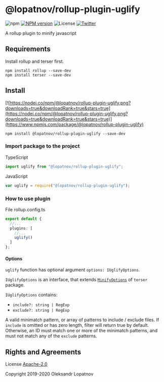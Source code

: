 # @lopatnov/rollup-plugin-uglify

![npm](https://img.shields.io/npm/dt/@lopatnov/rollup-plugin-uglify)
[![NPM version](https://badge.fury.io/js/%40lopatnov%2Frollup-plugin-uglify.svg)](https://www.npmjs.com/package/@lopatnov/rollup-plugin-uglify)
![License](https://img.shields.io/github/license/lopatnov/rollup-plugin-uglify)
[![Twitter](https://img.shields.io/twitter/url?url=https%3A%2F%2Fwww.npmjs.com%2Fpackage%2F%40lopatnov%2Frollup-plugin-uglify)](https://twitter.com/intent/tweet?text=Wow:&url=https://www.npmjs.com/package/@lopatnov/rollup-plugin-uglify)

A rollup plugin to minify javascript

## Requirements

Install rollup and terser first.

```shell
npm install rollup --save-dev
npm install terser --save-dev
```

## Install

[![https://nodei.co/npm/@lopatnov/rollup-plugin-uglify.png?downloads=true&downloadRank=true&stars=true](https://nodei.co/npm/@lopatnov/rollup-plugin-uglify.png?downloads=true&downloadRank=true&stars=true)](https://www.npmjs.com/package/@lopatnov/rollup-plugin-uglify)

```shell
npm install @lopatnov/rollup-plugin-uglify --save-dev
```

### Import package to the project

TypeScript

```typescript
import uglify from "@lopatnov/rollup-plugin-uglify";
```

JavaScript

```javascript
var uglify = require("@lopatnov/rollup-plugin-uglify");
```

### How to use plugin

File rollup.config.ts

```typescript
export default {
  //...
  plugins: [
    //...
    uglify()
  ]
};
```

#### Options

`uglify` function has optional argument `options: IUglifyOptions`.

`IUglifyOptions` is an interface, that extends [`MinifyOptions`][minify-options] of `terser` package.

`IUglifyOptions` contains:

- `include?: string | RegExp`
- `exclude?: string | RegExp`

A valid minimatch pattern, or array of patterns to include / exclude files. If `include` is omitted or has zero length, filter will return true by default. Otherwise, an ID must match one or more of the minimatch patterns, and must not match any of the `exclude` patterns.

## Rights and Agreements

License [Apache-2.0][license]

Copyright 2019-2020 Oleksandr Lopatnov

[minify-options]: https://terser.org/docs/api-reference#minify-options-structure
[license]: https://github.com/lopatnov/rollup-plugin-uglify/blob/master/LICENSE
